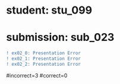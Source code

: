 # student: stu_099
# submission: sub_023

```diff
! ex02_0: Presentation Error
! ex02_1: Presentation Error
! ex02_2: Presentation Error
```
#incorrect=3
#correct=0

